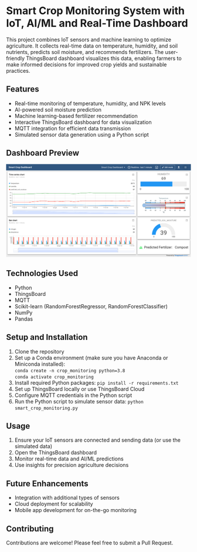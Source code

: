 # Smart Crop Monitoring System with IoT, AI/ML and Real-Time Dashboard

This project combines IoT sensors and machine learning to optimize agriculture. It collects real-time data on temperature, humidity, and soil nutrients, predicts soil moisture, and recommends fertilizers. The user-friendly ThingsBoard dashboard visualizes this data, enabling farmers to make informed decisions for improved crop yields and sustainable practices.

## Features

- Real-time monitoring of temperature, humidity, and NPK levels
- AI-powered soil moisture prediction
- Machine learning-based fertilizer recommendation
- Interactive ThingsBoard dashboard for data visualization
- MQTT integration for efficient data transmission
- Simulated sensor data generation using a Python script

## Dashboard Preview

![ThingsBoard Dashboard](images/Thingsboard_Smart_Crop.png)

## Technologies Used

- Python
- ThingsBoard
- MQTT
- Scikit-learn (RandomForestRegressor, RandomForestClassifier)
- NumPy
- Pandas

## Setup and Installation

1. Clone the repository
2. Set up a Conda environment (make sure you have Anaconda or Miniconda installed):  
`conda create -n crop_monitoring python=3.8`  
`conda activate crop_monitoring`
3. Install required Python packages: `pip install -r requirements.txt`
4. Set up ThingsBoard locally or use ThingsBoard Cloud
5. Configure MQTT credentials in the Python script
6. Run the Python script to simulate sensor data: `python smart_crop_monitoring.py`
   

## Usage

1. Ensure your IoT sensors are connected and sending data (or use the simulated data)
2. Open the ThingsBoard dashboard
3. Monitor real-time data and AI/ML predictions
4. Use insights for precision agriculture decisions

## Future Enhancements

- Integration with additional types of sensors
- Cloud deployment for scalability
- Mobile app development for on-the-go monitoring

## Contributing

Contributions are welcome! Please feel free to submit a Pull Request.
